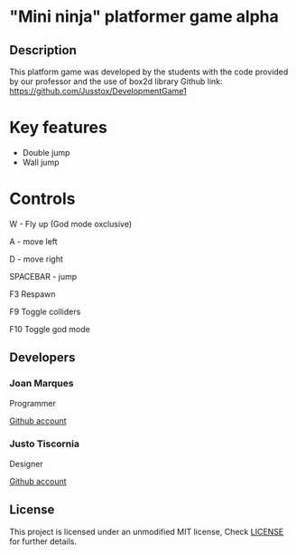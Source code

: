 # "Mini ninja" platformer game alpha

## Description 

This platform game was developed by the students with the code provided by our professor and the use of box2d library
Github link: https://github.com/Jusstox/DevelopmentGame1

# Key features

- Double jump
- Wall jump

# Controls

W - Fly up (God mode oxclusive)

A - move left

D - move right

SPACEBAR - jump

F3 Respawn

F9 Toggle colliders

F10 Toggle god mode


## Developers

### Joan Marques
Programmer

[Github account](https://github.com/joanmarquesbesses)

### Justo Tiscornia
Designer

[Github account](https://github.com/Jusstox)

## License

This project is licensed under an unmodified MIT license, Check [LICENSE](https://github.com/Jusstox/DevelopmentGame1/blob/main/LICENSE) for further details.
